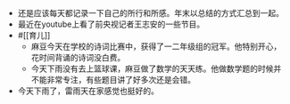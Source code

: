 - 还是应该每天都记录一下自己的所行和所感。年末以总结的方式汇总到一起。
- 最近在youtube上看了前央视记者王志安的一些节目。
- #[[育儿]]
    - 麻豆今天在学校的诗词比赛中，获得了一二年级组的冠军。他特别开心，花时间背诵的诗词没白费。
    - 今天下雨没有去上篮球课，麻豆做了数学的天天练。他做数学题的时候并不能非常专注，有些题目讲了好多次还是会错。
- 今天下雨了，雷雨天在家感觉也挺好的。
